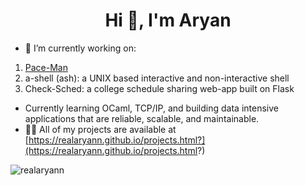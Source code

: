 <h1 align="center">Hi 👋, I'm Aryan</h1>

- 🔭 I’m currently working on:
1)  [Pace-Man](https://github.com/realaryann/Pace-Man)
2)  a-shell (ash): a UNIX based interactive and non-interactive shell
3)  Check-Sched: a college schedule sharing web-app built on Flask
- Currently learning OCaml, TCP/IP, and building data intensive applications that are reliable, scalable, and maintainable.
- 👨‍💻 All of my projects are available at [https://realaryann.github.io/projects.html?](https://realaryann.github.io/projects.html?)

<p align="left">
</p>


<p><img align="left" src="https://github-readme-stats.vercel.app/api/top-langs?username=realaryann&show_icons=true&locale=en&layout=compact" alt="realaryann" /></p>
